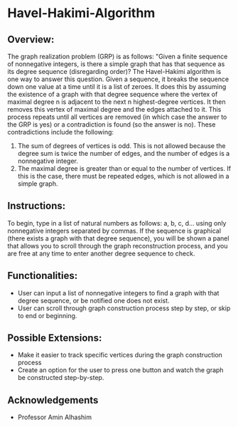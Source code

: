 # Havel-Hakimi-Algorithm
## Overview:
The graph realization problem (GRP) is as follows: "Given a finite sequence of nonnegative integers, is there a simple graph that has that sequence as its degree sequence (disregarding order)? The Havel-Hakimi algorithm is one way to answer this question. Given a sequence, it breaks the sequence down one value at a time until it is a list of zeroes. It does this by assuming the existence of a graph with that degree sequence where the vertex of maximal degree n is adjacent to the next n highest-degree vertices. It then removes this vertex of maximal degree and the edges attached to it. This process repeats until all vertices are removed (in which case the answer to the GRP is yes) or a contradiction is found (so the answer is no). These contradictions include the following:
1. The sum of degrees of vertices is odd. This is not allowed because the degree sum is twice the number of edges, and the number of edges is a nonnegative integer.
2. The maximal degree is greater than or equal to the number of vertices. If this is the case, there must be repeated edges, which is not allowed in a simple graph.

## Instructions:
To begin, type in a list of natural numbers as follows: a, b, c, d... using only nonnegative integers separated by commas. If the sequence is graphical (there exists a graph with that degree sequence), you will be shown a panel that allows you to scroll through the graph reconstruction process, and you are free at any time to enter another degree sequence to check.

## Functionalities:
 - User can input a list of nonnegative integers to find a graph with that degree sequence, or be notified one does not exist.
 - User can scroll through graph construction process step by step, or skip to end or beginning.

## Possible Extensions:
 - Make it easier to track specific vertices during the graph construction process
 - Create an option for the user to press one button and watch the graph be constructed step-by-step.

## Acknowledgements
 - Professor Amin Alhashim

